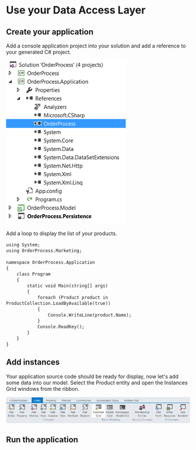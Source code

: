 # Use your Data Access Layer

## Create your application

Add a console application project into your solution and add a reference to your generated C# project.

![](img/getting-started/use-your-dal-01.png)

Add a loop to display the list of your products.

    using System;
    using OrderProcess.Marketing;
    
    namespace OrderProcess.Application
    {
        class Program
        {
            static void Main(string[] args)
            {
                foreach (Product product in ProductCollection.LoadByAvailable(true))
                {
                    Console.WriteLine(product.Name);
                }
                Console.ReadKey();
            }
        }
    }


## Add instances

Your application source code should be ready for display, now let's add some data into our model. Select the Product entity and open the Instances Grid windows from the ribbon.

![](img/getting-started/use-your-dal-02.png)



## Run the application


